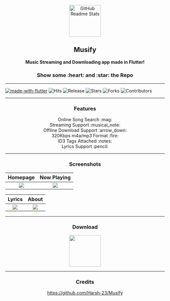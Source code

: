 <p align="center">
 <img width="100px" src="https://telegra.ph/file/ceab212e2a6cb5c0ea087.png" align="center" alt="GitHub Readme Stats" />
 <h2 align="center"><b>Musify</b></h2>
 <p align="center"><b>Music Streaming and Downloading app made in Flutter!</b></p>
</p>

<h3 align="center">Show some :heart: and :star: the Repo</h3>

---
[![made-with-flutter](https://img.shields.io/badge/Made%20with-Flutter-1f425f.svg)](https://flutter.dev/) ![Hits](https://hits.seeyoufarm.com/api/count/incr/badge.svg?url=https://github.com/Harsh-23/Musify&title=Views) ![Release](https://img.shields.io/github/v/release/Harsh-23/Musify) ![Stars](https://img.shields.io/github/stars/Harsh-23/Musify) ![Forks](https://img.shields.io/github/forks/Harsh-23/Musify) ![Contributors](https://img.shields.io/github/contributors/Harsh-23/Musify) 

---

  <h3 align="center">Features</h3>
  <p align="center">
    Online Song Search :mag:<br>
    Streaming Support :musical_note:<br>
    Offline Download Support :arrow_down:<br>
    320Kbps m4a/mp3 Format :fire:<br>
    ID3 Tags Attached :notes:<br>
  	Lyrics Support :pencil:<br>

---

  <h3 align="center">Screenshots</h3>
  
  Homepage             |  Now Playing
:-------------------------:|:-------------------------:
![](https://telegra.ph/file/902d4e7951a58ffd3d31c.png)  |  ![](https://telegra.ph/file/912e91bc24753c3d8fc46.png)


  Lyrics             |  About
:-------------------------:|:-------------------------:
![](https://telegra.ph/file/5182d60b3483c5abb60d9.png)  |  ![](https://telegra.ph/file/f54155f803bbfe9271321.png)

---

  <h3 align="center">Download</h3>
  <p align="center" ><a href="https://github.com/gokadzev/Musify/releases" rel="GitHub Releases"><img width="100" height="100" src="https://telegra.ph/file/21bb2cc648561f192cea4.png"></a></p>


---
  <h3 align="center">Credits</h3>
   <p align="center" ><a href="https://github.com/Harsh-23/Musify">https://github.com/Harsh-23/Musify</a></p>
